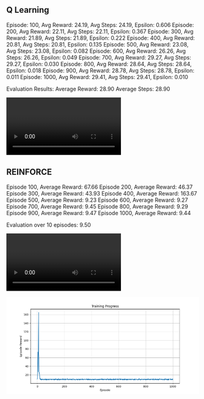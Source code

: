 ## Q Learning

Episode: 100, Avg Reward: 24.19, Avg Steps: 24.19, Epsilon: 0.606
Episode: 200, Avg Reward: 22.11, Avg Steps: 22.11, Epsilon: 0.367
Episode: 300, Avg Reward: 21.89, Avg Steps: 21.89, Epsilon: 0.222
Episode: 400, Avg Reward: 20.81, Avg Steps: 20.81, Epsilon: 0.135
Episode: 500, Avg Reward: 23.08, Avg Steps: 23.08, Epsilon: 0.082
Episode: 600, Avg Reward: 26.26, Avg Steps: 26.26, Epsilon: 0.049
Episode: 700, Avg Reward: 29.27, Avg Steps: 29.27, Epsilon: 0.030
Episode: 800, Avg Reward: 28.64, Avg Steps: 28.64, Epsilon: 0.018
Episode: 900, Avg Reward: 28.78, Avg Steps: 28.78, Epsilon: 0.011
Episode: 1000, Avg Reward: 29.41, Avg Steps: 29.41, Epsilon: 0.010

Evaluation Results:
Average Reward: 28.90
Average Steps: 28.90

![](q_learning_cart_pole.mov "After 100 episodes")

## REINFORCE

Episode 100, Average Reward: 67.66
Episode 200, Average Reward: 46.37
Episode 300, Average Reward: 43.93
Episode 400, Average Reward: 163.67
Episode 500, Average Reward: 9.23
Episode 600, Average Reward: 9.27
Episode 700, Average Reward: 9.45
Episode 800, Average Reward: 9.29
Episode 900, Average Reward: 9.47
Episode 1000, Average Reward: 9.44

Evaluation over 10 episodes: 9.50

![](reinforce_cart_pole.mov )

![REINFORCE episode rewards](reinforce_episode_reward.png "REINFORCE episode reward")